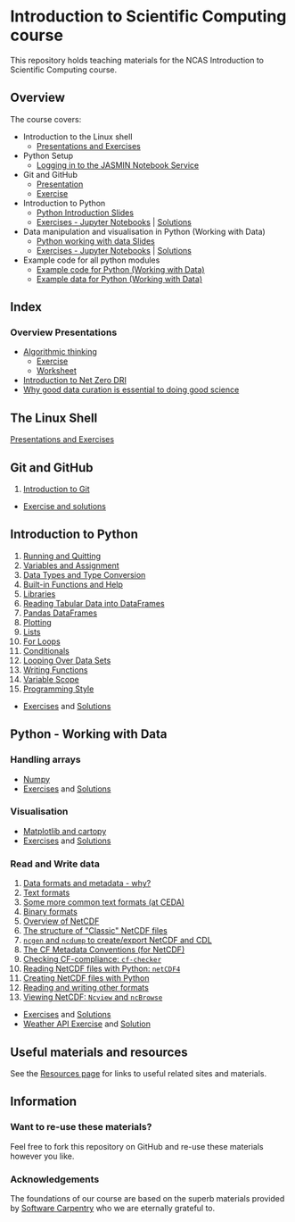 # Introduction to Scientific Computing course  
This repository holds teaching materials for the NCAS Introduction to Scientific Computing course.  

## Overview  

The course covers:  
- Introduction to the Linux shell
  - [Presentations and Exercises](https://ncasuk.github.io/ncas-isc-shell/)
- Python Setup
  - [Logging in to the JASMIN Notebook Service ](https://github.com/ncasuk/ncas-isc/blob/main/setup/Logging_in_to_the_JASMIN_Notebook_Service.pdf)
- Git and GitHub
  - [Presentation](https://github.com/ncasuk/ncas-isc/tree/main/version_control)  
  - [Exercise](https://github.com/ncasuk/ncas-isc/tree/main/version_control)
- Introduction to Python
  - [Python Introduction Slides](https://github.com/ncasuk/ncas-isc/blob/main/python-intro/presentations.md) 
  - [Exercises - Jupyter Notebooks](https://github.com/ncasuk/ncas-isc/tree/main/python-intro/exercises) | [Solutions](https://github.com/ncasuk/ncas-isc/tree/main/python-intro/solutions) 
- Data manipulation and visualisation in Python (Working with Data)
  - [Python working with data Slides](https://github.com/ncasuk/ncas-isc/tree/main/python-data/slides) 
  - [Exercises - Jupyter Notebooks](https://github.com/ncasuk/ncas-isc/tree/main/python-data/notebooks) | [Solutions](https://github.com/ncasuk/ncas-isc/tree/main/python-data/solutions)
- Example code for all python modules
  - [Example code for Python (Working with Data)](https://github.com/ncasuk/ncas-isc/tree/main/python-data/example_code)
  - [Example data for Python (Working with Data)](https://github.com/ncasuk/ncas-isc/tree/main/python-data/example_data)

## Index  
### Overview Presentations  
* [Algorithmic thinking](https://github.com/ncasuk/ncas-isc/blob/main/working_practices/Algorithmic_thinking.pdf)  
    * [Exercise](https://github.com/ncasuk/ncas-isc/blob/main/working_practices/Algorithmic_thinking_exercise_1.pdf)  
    * [Worksheet](https://github.com/ncasuk/ncas-isc/blob/main/working_practices/Algorithmic_thinking_exercise_1_worksheet.pdf)
* [Introduction to Net Zero DRI](https://github.com/ncasuk/ncas-isc/blob/main/working_practices/Introduction_to_Net_Zero.pdf)
* [Why good data curation is essential to doing good science](https://github.com/ncasuk/ncas-isc/blob/main/working_practices/Why_good_data_management_is_essential_for_good_science.pdf)  

## The Linux Shell  
[Presentations and Exercises](https://ncasuk.github.io/ncas-isc-shell/) 

## Git and GitHub
1. [Introduction to Git](https://github.com/ncasuk/ncas-isc/blob/main/version_control/01_git_intro.pdf)
* [Exercise and solutions](https://github.com/ncasuk/ncas-isc/blob/main/version_control/01_git_exercise.md) 

## Introduction to Python
1. [Running and Quitting](https://swcarpentry.github.io/python-novice-gapminder/01-run-quit.html)  
2. [Variables and Assignment](https://swcarpentry.github.io/python-novice-gapminder/02-variables.html)  
3. [Data Types and Type Conversion](https://swcarpentry.github.io/python-novice-gapminder/03-types-conversion.html)  
4. [Built-in Functions and Help](https://swcarpentry.github.io/python-novice-gapminder/04-built-in.html)
5. [Libraries](https://swcarpentry.github.io/python-novice-gapminder/06-libraries.html)  
6. [Reading Tabular Data into DataFrames](https://swcarpentry.github.io/python-novice-gapminder/07-reading-tabular.html)
7. [Pandas DataFrames](https://swcarpentry.github.io/python-novice-gapminder/08-data-frames.html)  
8. [Plotting](https://swcarpentry.github.io/python-novice-gapminder/09-plotting.html)   
9. [Lists](https://swcarpentry.github.io/python-novice-gapminder/11-lists.html)  
10. [For Loops](https://swcarpentry.github.io/python-novice-gapminder/12-for-loops.html)  
11. [Conditionals](https://swcarpentry.github.io/python-novice-gapminder/13-conditionals.html)
12. [Looping Over Data Sets](https://swcarpentry.github.io/python-novice-gapminder/14-looping-data-sets.html)
13. [Writing Functions](https://swcarpentry.github.io/python-novice-gapminder/16-writing-functions.html)
14. [Variable Scope](https://swcarpentry.github.io/python-novice-gapminder/17-scope.html)
15. [Programming Style](https://swcarpentry.github.io/python-novice-gapminder/18-style.html)

* [Exercises](https://github.com/ncasuk/ncas-isc/blob/main/python-intro/exercises) and [Solutions](https://github.com/ncasuk/ncas-isc/blob/main/python-intro/solutions)

## Python - Working with Data

### Handling arrays  
* [Numpy](https://github.com/ncasuk/ncas-isc/blob/main/python-data/slides/numpy.pdf)  
* [Exercises](https://github.com/ncasuk/ncas-isc/blob/main/python-data/notebooks/ex01_numpy_arrays.ipynb) and [Solutions](https://github.com/ncasuk/ncas-isc/blob/main/python-data/solutions/ex01_numpy_arrays_solutions.ipynb)

### Visualisation  
* [Matplotlib and cartopy](https://github.com/ncasuk/ncas-isc/blob/main/python-data/slides/matplotlib_and_cartopy.pdf)  
* [Exercises](https://github.com/ncasuk/ncas-isc/blob/main/python-data/notebooks/ex02_matplotlib.ipynb) and [Solutions](https://github.com/ncasuk/ncas-isc/blob/main/python-data/solutions/ex02_matplotlib_solutions.ipynb)

### Read and Write data  
1. [Data formats and metadata - why?](https://github.com/ncasuk/ncas-isc/blob/main/python-data/slides/01_data_formats.pdf)  
2. [Text formats](https://github.com/ncasuk/ncas-isc/blob/main/python-data/slides/02_python_text_formats.pdf)  
3. [Some more common text formats (at CEDA)](https://github.com/ncasuk/ncas-isc/blob/main/python-data/slides/03_text_formats_ceda.pdf)  
4. [Binary formats](https://github.com/ncasuk/ncas-isc/blob/main/python-data/slides/04_binary_formats.pdf)  
5. [Overview of NetCDF](https://github.com/ncasuk/ncas-isc/blob/main/python-data/slides/05_netcdf_overview.pdf)  
6. [The structure of "Classic" NetCDF files](https://github.com/ncasuk/ncas-isc/blob/main/python-data/slides/06_netcdf_structure.pdf)  
7. [`ncgen` and `ncdump` to create/export NetCDF and CDL](https://github.com/ncasuk/ncas-isc/blob/main/python-data/slides/07_ncgen_ncdump_cdl.pdf)  
8. [The CF Metadata Conventions (for NetCDF)](https://github.com/ncasuk/ncas-isc/blob/main/python-data/slides/08_cf_metadata_conventions.pdf)  
9. [Checking CF-compliance: `cf-checker`](https://github.com/ncasuk/ncas-isc/blob/main/python-data/slides/09_cfchecker.pdf)  
10. [Reading NetCDF files with Python: `netCDF4`](https://github.com/ncasuk/ncas-isc/blob/main/python-data/slides/10_read_netcdf_python.pdf)  
11. [Creating NetCDF files with Python](https://github.com/ncasuk/ncas-isc/blob/main/python-data/slides/11_create_netcdf_python.pdf)  
12. [Reading and writing other formats](https://github.com/ncasuk/ncas-isc/blob/main/python-data/slides/12_python_and_other_formats.pdf)  
13. [Viewing NetCDF: `Ncview` and `ncBrowse`](https://github.com/ncasuk/ncas-isc/blob/main/python-data/slides/13_ncview_ncbrowse.pdf)  
* [Exercises](https://github.com/ncasuk/ncas-isc/blob/main/python-data/notebooks/ex03_netcdf.ipynb) and [Solutions](https://github.com/ncasuk/ncas-isc/blob/main/python-data/solutions/ex03_netcdf_solutions.ipynb)
* [Weather API Exercise](https://github.com/ncasuk/ncas-isc/blob/main/python-data/notebooks/ex04_weather_api.ipynb) and [Solution](https://github.com/ncasuk/ncas-isc/blob/main/python-data/solutions/ex04_weather_api_solutions.ipynb)

## Useful materials and resources

See the [Resources page](resources.md) for links to useful related sites and materials.

## Information  
### Want to re-use these materials?  
Feel free to fork this repository on GitHub and re-use these materials however you like.  

### Acknowledgements  
The foundations of our course are based on the superb materials provided by [Software Carpentry](https://software-carpentry.org/) who we are eternally grateful to. 
